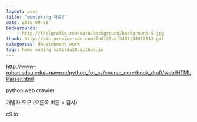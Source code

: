 ```yaml
---
layout: post
title: "mentoring 자료!"
date: 2016-08-01
backgrounds:
    - http://feelgrafix.com/data/background/background-9.jpg
thumb: http://pic.prepics-cdn.com/fa8133cef3407/44912513.gif
categories: development work
tags: home coding matilda38.github.io
---
```


http://www-rohan.sdsu.edu/~gawron/python_for_ss/course_core/book_draft/web/HTMLParser.html

python web crawler

개발자 도구 (오른쪽 버튼 + 검사)

c9.io
